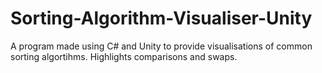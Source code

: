 # Sorting-Algorithm-Visualiser-Unity
A program made using C# and Unity to provide visualisations of common sorting algortihms. Highlights comparisons and swaps.

